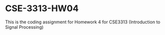 # CSE-3313-HW04
This is the coding assignment for Homework 4 for CSE3313 (Introduction to Signal Processing)

